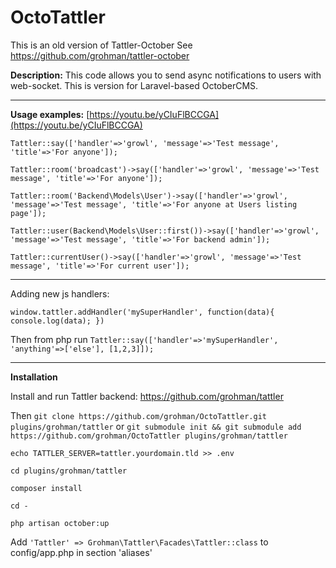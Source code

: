 # OctoTattler

This is an old version of Tattler-October
See https://github.com/grohman/tattler-october

**Description:**
This code allows you to send async notifications to users with web-socket. This is version for Laravel-based OctoberCMS.

-------
**Usage examples:** 
[https://youtu.be/yCIuFlBCCGA](https://youtu.be/yCIuFlBCCGA)

    Tattler::say(['handler'=>'growl', 'message'=>'Test message', 'title'=>'For anyone']);

    Tattler::room('broadcast')->say(['handler'=>'growl', 'message'=>'Test message', 'title'=>'For anyone']);

    Tattler::room('Backend\Models\User')->say(['handler'=>'growl', 'message'=>'Test message', 'title'=>'For anyone at Users listing page']);

    Tattler::user(Backend\Models\User::first())->say(['handler'=>'growl', 'message'=>'Test message', 'title'=>'For backend admin']);

    Tattler::currentUser()->say(['handler'=>'growl', 'message'=>'Test message', 'title'=>'For current user']);

-------
Adding new js handlers:

    window.tattler.addHandler('mySuperHandler', function(data){ console.log(data); })

Then from php run `Tattler::say(['handler'=>'mySuperHandler', 'anything'=>['else'], [1,2,3]]);`

-------
**Installation**

 Install and run Tattler backend: https://github.com/grohman/tattler
 
 Then `git clone https://github.com/grohman/OctoTattler.git plugins/grohman/tattler`
    or
    `git submodule init && git submodule add https://github.com/grohman/OctoTattler plugins/grohman/tattler`

   

`echo TATTLER_SERVER=tattler.yourdomain.tld >> .env`

`cd plugins/grohman/tattler`

`composer install`

`cd -`

`php artisan october:up`

Add `'Tattler' => Grohman\Tattler\Facades\Tattler::class` to config/app.php in section 'aliases'











